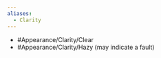 ```yaml
---
aliases:
  - Clarity
---
```

- #Appearance/Clarity/Clear
- #Appearance/Clarity/Hazy (may indicate a fault)